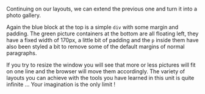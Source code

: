 Continuing on our layouts, we can extend the previous one and turn it into a photo gallery.

Again the blue block at the top is a simple `div` with some margin and padding.
The green picture containers at the bottom are all floating left, they have a fixed width of 170px, a little bit of padding and the `p` inside them have also been styled a bit to remove some of the default margins of normal paragraphs.

If you try to resize the window you will see that more or less pictures will fit on one line and the browser will move them accordingly. The variety of layouts you can achieve with the tools you have learned in this unit is quite infinite ... Your imagination is the only limit !